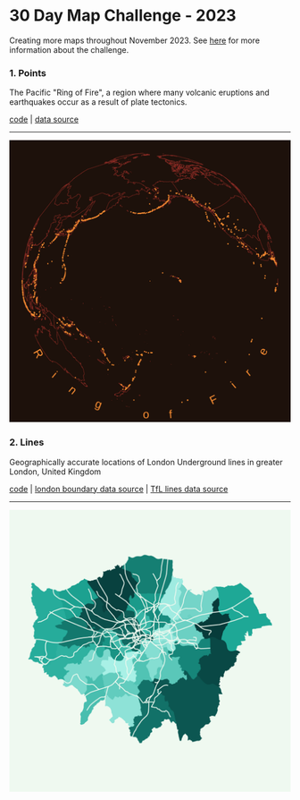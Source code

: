 # 30 Day Map Challenge - 2023
Creating more maps throughout November 2023. See [here](https://30daymapchallenge.com/) for more information about the challenge.

### 1. Points 

The Pacific "Ring of Fire", a region where many volcanic eruptions and earthquakes occur as a result of plate tectonics.

[code](https://github.com/hschmidt12/30DayMapChallenge-2023/blob/main/scripts/day1_points.R) | [data source](https://www.ngdc.noaa.gov/hazel/view/hazards/volcano/loc-search/#:~:text=The%20Volcano%20Locations%20Database%20is,Volcanoes%20of%20the%20World%22%20publication)
***
![](https://github.com/hschmidt12/30DayMapChallenge-2023/blob/main/maps/day1_points.png?raw=true)

### 2. Lines 

Geographically accurate locations of London Underground lines in greater London, United Kingdom

[code](https://github.com/hschmidt12/30DayMapChallenge-2023/blob/main/scripts/day2_lines.R) | [london boundary data source](https://data.london.gov.uk/dataset/statistical-gis-boundary-files-london) | [TfL lines data source](https://github.com/oobrien/vis/blob/master/tubecreature/data/tfl_lines.json?short_path=1627147)
***
![](https://github.com/hschmidt12/30DayMapChallenge-2023/blob/main/maps/day2_lines.png?raw=true)
